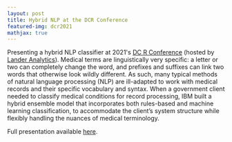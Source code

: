 ```yaml
---
layout: post
title: Hybrid NLP at the DCR Conference
featured-img: dcr2021
mathjax: true
---
```


Presenting a hybrid NLP classifier at 2021's [DC R Conference](https://rstats.ai/gov/#agenda) (hosted by [Lander Analytics](https://www.landeranalytics.com/)). Medical terms are linguistically very specific: a letter or two can completely change the word, and prefixes and suffixes can link two words that otherwise look wildly different. As such, many typical methods of natural language processing (NLP) are ill-adapted to work with medical records and their specific vocabulary and syntax. When a government client needed to classify medical conditions for record processing, IBM built a hybrid ensemble model that incorporates both rules-based and machine learning classification, to accommodate the client’s system structure while flexibly handling the nuances of medical terminology.

Full presentation available [here](https://www.youtube.com/watch?v=YHAeGBM9z3I).
